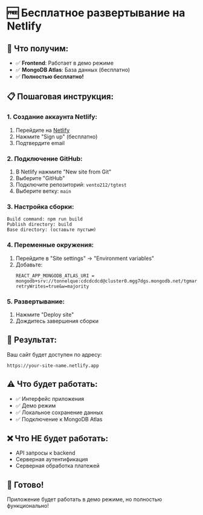 # 🆓 Бесплатное развертывание на Netlify

## 🎯 Что получим:
- ✅ **Frontend**: Работает в демо режиме
- ✅ **MongoDB Atlas**: База данных (бесплатно)
- ✅ **Полностью бесплатно!**

## 📋 Пошаговая инструкция:

### 1. Создание аккаунта Netlify:
1. Перейдите на [Netlify](https://netlify.com)
2. Нажмите "Sign up" (бесплатно)
3. Подтвердите email

### 2. Подключение GitHub:
1. В Netlify нажмите "New site from Git"
2. Выберите "GitHub"
3. Подключите репозиторий: `vento212/tgtest`
4. Выберите ветку: `main`

### 3. Настройка сборки:
```
Build command: npm run build
Publish directory: build
Base directory: (оставьте пустым)
```

### 4. Переменные окружения:
1. Перейдите в "Site settings" → "Environment variables"
2. Добавьте:
   ```
   REACT_APP_MONGODB_ATLAS_URI = mongodb+srv://tonnelque:cdcdcdcd@cluster0.mgg7dgs.mongodb.net/tgmarket?retryWrites=true&w=majority
   ```

### 5. Развертывание:
1. Нажмите "Deploy site"
2. Дождитесь завершения сборки

## 🎯 Результат:
Ваш сайт будет доступен по адресу:
```
https://your-site-name.netlify.app
```

## ⚠️ Что будет работать:
- ✅ Интерфейс приложения
- ✅ Демо режим
- ✅ Локальное сохранение данных
- ✅ Подключение к MongoDB Atlas

## ❌ Что НЕ будет работать:
- API запросы к backend
- Серверная аутентификация
- Серверная обработка платежей

## 🚀 Готово!
Приложение будет работать в демо режиме, но полностью функционально! 